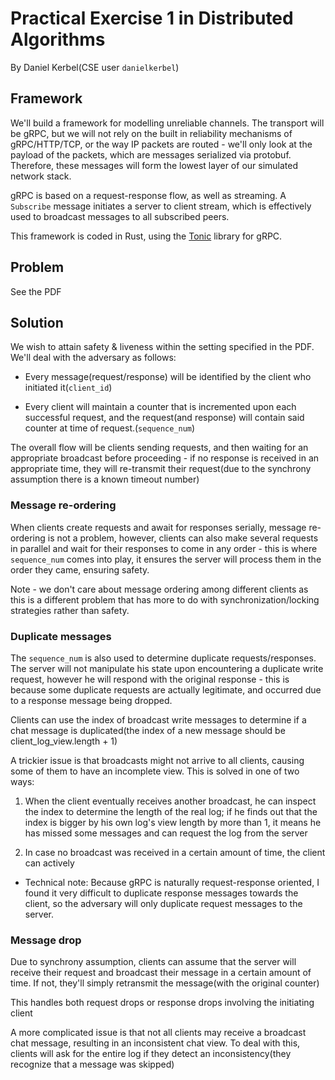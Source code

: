 # Practical Exercise 1 in Distributed Algorithms

By Daniel Kerbel(CSE user `danielkerbel`)


## Framework

We'll build a framework for modelling unreliable channels. The transport will be gRPC, but we will not rely on the built
in reliability mechanisms of gRPC/HTTP/TCP, or the way IP packets are routed - we'll only look at the payload of the packets,
which are messages serialized via protobuf. Therefore, these messages will form the lowest layer of our simulated network stack.

gRPC is based on a request-response flow, as well as streaming. A `Subscribe` message initiates a server to client stream,
which is effectively used to broadcast messages to all subscribed peers.


This framework is coded in Rust, using the [Tonic](https://github.com/hyperium/tonic/) library for gRPC. 


## Problem

See the PDF

## Solution

We wish to attain safety & liveness within the setting specified in the PDF.
We'll deal with the adversary as follows:

- Every message(request/response) will be identified by the client who initiated it(`client_id`)
  
- Every client will maintain a counter that is incremented upon each successful request, and the request(and response) will
  contain said counter at time of request.(`sequence_num`)

The overall flow will be clients sending requests, and then waiting for an appropriate broadcast before proceeding - if no
response is received in an appropriate time, they will re-transmit their request(due to the synchrony assumption there is
a known timeout number)
 
### Message re-ordering
 
When clients create requests and await for responses serially, message re-ordering is not a problem, however, clients can also make several requests in parallel
and wait for their responses to come in any order - this is where `sequence_num` comes into play, it ensures the server
will process them in the order they came, ensuring safety.

Note - we don't care about message ordering among different clients as this is a different problem that has more to do
with synchronization/locking strategies rather than safety.

### Duplicate messages

The `sequence_num` is also used to determine duplicate requests/responses. The server will not manipulate his state
upon encountering a duplicate write request, however he will respond with the original response - this is because
some duplicate requests are actually legitimate, and occurred due to a response message being dropped.

Clients can use the index of broadcast write messages to determine if a chat message is duplicated(the index of a new
message should be client_log_view.length + 1)

A trickier issue is that broadcasts might not arrive to all clients, causing some of them to have an incomplete
view. This is solved in one of two ways:

1. When the client eventually receives another broadcast, he can inspect the index to determine the length of the real log;
  if he finds out that the index is bigger by his own log's view length by more than 1, it means he has missed some messages
  and can request the log from the server
  
2. In case no broadcast was received in a certain amount of time, the client can actively


* Technical note: Because gRPC is naturally request-response oriented, I found it very difficult to duplicate response messages
  towards the client, so the adversary will only duplicate request messages to the server.  

### Message drop


Due to synchrony assumption, clients can assume that the server will receive their request and broadcast their message in a certain amount of time.
If not, they'll simply retransmit the message(with the original counter)

This handles both request drops or response drops involving the initiating client

A more complicated issue is that not all clients may receive a broadcast chat message, resulting in an inconsistent
chat view. To deal with this, clients will ask for the entire log if they detect an inconsistency(they recognize
that a message was skipped)






